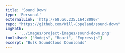 ```yaml
---
title: 'Sound Down'
type: 'Personal'
externalLink: 'http://68.66.235.164:8080/'
repo: "https://github.com/Will-Copeland/sound-down"
imgPath:
    - '../images/project-images/sound-down.png'
toolsUsed: ["Nodejs", "React", "Expressjs"]
excerpt: "Bulk SoundCloud Downloads"
---
```

